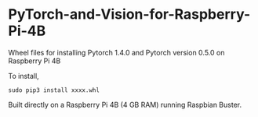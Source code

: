 # PyTorch-and-Vision-for-Raspberry-Pi-4B

Wheel files for installing Pytorch 1.4.0 and Pytorch version 0.5.0 on Raspberry Pi 4B

To install,

    sudo pip3 install xxxx.whl

Built directly on a Raspberry Pi 4B (4 GB RAM) running Raspbian Buster.
